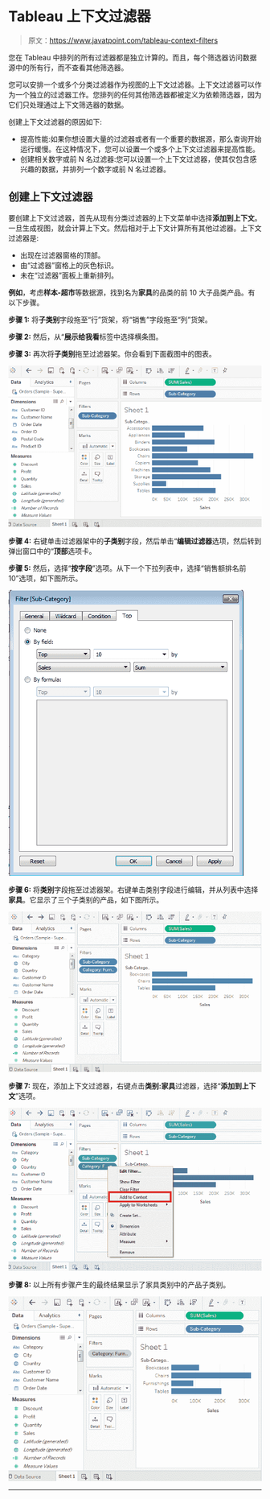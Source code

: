 # Tableau 上下文过滤器

> 原文：<https://www.javatpoint.com/tableau-context-filters>

您在 Tableau 中排列的所有过滤器都是独立计算的。而且，每个筛选器访问数据源中的所有行，而不查看其他筛选器。

您可以安排一个或多个分类过滤器作为视图的上下文过滤器。上下文过滤器可以作为一个独立的过滤器工作。您排列的任何其他筛选器都被定义为依赖筛选器，因为它们只处理通过上下文筛选器的数据。

创建上下文过滤器的原因如下:

*   提高性能:如果你想设置大量的过滤器或者有一个重要的数据源，那么查询开始运行缓慢。在这种情况下，您可以设置一个或多个上下文过滤器来提高性能。
*   创建相关数字或前 N 名过滤器:您可以设置一个上下文过滤器，使其仅包含感兴趣的数据，并排列一个数字或前 N 名过滤器。

## 创建上下文过滤器

要创建上下文过滤器，首先从现有分类过滤器的上下文菜单中选择**添加到上下文**。一旦生成视图，就会计算上下文。然后相对于上下文计算所有其他过滤器。上下文过滤器是:

*   出现在过滤器窗格的顶部。
*   由“过滤器”窗格上的灰色标识。
*   未在“过滤器”面板上重新排列。

**例如**，考虑**样本-超市**等数据源，找到名为**家具**的品类的前 10 大子品类产品。有以下步骤。

**步骤 1:** 将**子类别**字段拖至“行”货架，将“销售”字段拖至“列”货架。

**步骤 2:** 然后，从“**展示给我看**标签中选择横条图。

**步骤 3:** 再次将**子类别**拖至过滤器架。你会看到下面截图中的图表。

![Tableau Context Filters](img/6937b629e78276b4dd6b99f29a49f9bd.png)

**步骤 4:** 右键单击过滤器架中的**子类别**字段，然后单击“**编辑过滤器**选项，然后转到弹出窗口中的“**顶部**选项卡。

**步骤 5:** 然后，选择“**按字段**”选项。从下一个下拉列表中，选择“销售额排名前 10”选项，如下图所示。

![Tableau Context Filters](img/2130f5071758135813bb8fc887b0166c.png)

**步骤 6:** 将**类别**字段拖至过滤器架。右键单击类别字段进行编辑，并从列表中选择**家具**。它显示了三个子类别的产品，如下图所示。

![Tableau Context Filters](img/eec14900ae8931fc13025643bd999bf6.png)

**步骤 7:** 现在，添加上下文过滤器，右键点击**类别:家具**过滤器，选择“**添加到上下文**”选项。

![Tableau Context Filters](img/ab42e1dc2068d14ca7b844eeeed4c605.png)

**步骤 8:** 以上所有步骤产生的最终结果显示了家具类别中的产品子类别。

![Tableau Context Filters](img/b8919ee806ba3ed2873b671b98cba047.png)

* * *